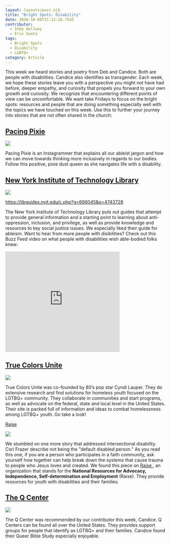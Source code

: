 ```yaml
---
layout: layouts/post.njk
title: "Bright Spots: Disability"
date: 2020-10-08T21:12:16.754Z
contributor:
  - Indy Hollway
  - Erin Iwata
tags:
  - Bright Spots
  - Disability
  - LGBTQ+
category: Article
---
```

This week we heard stories and poetry from Deb and Candice. Both are people with disabilities. Candice also identifies as transgender. Each week, we hope these stories leave you with a perspective you might not have had before, deeper empathy, and curiosity that propels you forward to your own growth and curiosity. We recognize that encountering different points of view can be uncomfortable. We want take Fridays to focus on the bright spots: resources and people that are doing something especially well with the topics we have touched on this week. Use this to further your journey into stories that are not often shared in the church:  

## [Pacing Pixie](https://www.instagram.com/pacingpixie/)

![](/img/uploads/pixie.jpg)

Pacing Pixie is an Instagrammer that explains all our ableist jargon and how we can move towards thinking more inclusively in regards to our bodies. Follow this positive, pixie dust queen as she navigates life with a disability. 

## [New York Institute of Technology Library](https://libguides.nyit.edu/c.php?g=666045&p=4743728)

![](/img/uploads/newyorktech_library_web.jpg)

https://libguides.nyit.edu/c.php?g=666045&p=4743728

The New York Institute of Technology Library puts out guides that attempt to provide general information and a starting point to learning about anti-oppression, inclusion, and privilege, as well as provide knowledge and resources to key social justice issues. We especially liked their guide for ableism. Want to hear from more people with disibilities? Check out this Buzz Feed video on what people with disabilities wish able-bodied folks knew:

<iframe width="358" height="315" src="https://www.youtube.com/embed/_b7k6pEnyQ4" frameborder="0" allow="accelerometer; autoplay; clipboard-write; encrypted-media; gyroscope; picture-in-picture" allowfullscreen></iframe>

## [True Colors Unite](https://truecolorsunited.org/our-issue/)

![](/img/uploads/true-colors-unite-1-.jpg)

True Colors Unite was co-founded by 80’s pop star Cyndi Lauper. They do extensive research and find solutions for homeless youth focused on the LGTBQ+ community. They collaborate in communities and start programs, as well as advocate on the federal, state and local level in the United States. Their site is packed full of information and ideas to combat homelessness among LGTBQ+ youth. Go take a look! 

[Raise](https://www.raisecenter.org/disability-and-intersectionality-not-the-default-disabled-person/)

![](/img/uploads/raise.png)

We stumbled on one more story that addressed intersectional disability. Cori Frazer describe not being the "default disabled person."  As you read this one, if you are a person who participates in a faith community, ask yourself how together can help break down the systems that cause trauma to people who Jesus loves and  created. We found this piece on [Raise ](https://www.raisecenter.org/), an organization that stands for the **National Resources for Advocacy, Independence, Self-determination and Employment** (Raise). They provide resources for youth with disabilities and their families. 



## [The Q Center ](https://www.pdxqcenter.org/?gclid=CjwKCAjwh7H7BRBBEiwAPXjadt8wrYtTxl8VVBIFcLroTZeNgI6mFGRR7XZw_4HWXjXMaK7gAjkyRRoC-_sQAvD_BwE)

![](/img/uploads/q_center.jpg)

The Q Center was recommended by our contributor this week, Candice. Q Centers can be found all over the United States. They  provides support groups for people that identify as LGTBQ+ and their families. Candice  found their Queer Bible Study especially enjoyable.